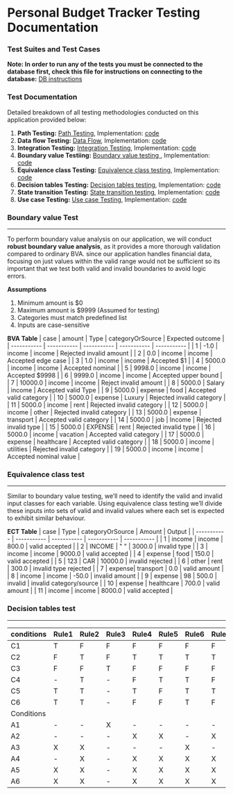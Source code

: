 # Personal Budget Tracker Testing Documentation

### Test Suites and Test Cases

**Note: In order to run any of the tests you must be connected to the database first, check this file for instructions on connecting to the database:** [DB instructions](https://github.com/Ense-375/Ense-375/blob/main/Prototype3/src/main/java/commands.txt)

### Test Documentation
Detailed breakdown of all testing methodologies conducted on this application provided below: 
1. **Path Testing:** [Path Testing](https://github.com/Ense-375/Ense-375/blob/main/Documents/TestDocs/Personal%20Budget%20tracker%20path%20Testing.pdf), Implementation: [code](https://github.com/Ense-375/Ense-375/blob/main/Prototype3/src/test/java/BudgetController_PathTesting.java)
2. **Data flow Testing:** [Data Flow](https://github.com/Ense-375/Ense-375/blob/main/Documents/TestDocs/Data%20flow%20testing.pdf), Implementation: [code](https://github.com/Ense-375/Ense-375/blob/main/Prototype3/src/test/java/BudgetController_DataFlowTesting.java)
3. **Integration Testing:** [Integration Testing](https://github.com/Ense-375/Ense-375/blob/main/Documents/TestDocs/Personal%20Budget%20tracker%20Integration%20testing.pdf), Implementation: [code](https://github.com/Ense-375/Ense-375/blob/main/Prototype3/src/test/java/IntegrationTest.java)
4. **Boundary value Testiing:** [Boundary value testing ](https://github.com/Ense-375/Ense-375/blob/main/Documents/TestDocs/Personal%20Budget%20tracker%20Boundary%20value%20analysis.pdf), Implementation: [code](https://github.com/Ense-375/Ense-375/blob/main/Prototype3/src/test/java/BudgetModelBoundaryTest.java)
5. **Equivalence class Testing:** [Equivalence class testing](https://github.com/Ense-375/Ense-375/blob/main/Documents/TestDocs/Personal%20Budget%20tracker%20Equivalence%20class%20testing.pdf), Implementation: [code](https://github.com/Ense-375/Ense-375/blob/main/Prototype3/src/test/java/BudgetModelEquivalenceTest.java)
6. **Decision tables Testing:** [Decision tables testing](), Implementation: [code]()
7. **State transition Testing:** [State transition testing](), Implementation: [code]()
8. **Use case Testing:** [Use case Testing](), Implementation: [code]()

### Boundary value Test
---
To perform boundary value analysis on our application, we will conduct  **robust boundary value analysis**, as it provides a more thorough validation compared to ordinary BVA. since our application handles financial data, focusing on just values within the valid range would not be sufficient so its important that we test both valid and invalid boundaries to avoid logic errors. 

**Assumptions**
1. Minimum amount is $0
2. Maximum amount is $9999 (Assumed for testing)
3. Categories must match predefined list
4. Inputs are case-sensitive

**BVA Table**
| case | amount | Type | categoryOrSource | Expected outcome |
| ----------- | ----------- | ----------- | ----------- | ----------- |
| 1 | -1.0 | income | income | Rejected invalid amount |
| 2	| 0.0 | income | income | Accepted edge case |
| 3 | 1.0 |	income | income | Accepted $1 | 
| 4	| 5000.0 | income | income | Accepted nominal |
| 5	| 9998.0 | income | income | Accepted $9998 |
| 6	| 9999.0 | income | income | Accepted upper bound |
| 7	| 10000.0 | income | income | Reject invalid amount |
| 8	| 5000.0 | Salary | income | Accepted valid Type |
| 9 | 5000.0 | expense | food | Accepted valid category |
| 10 | 	5000.0 | expense | Luxury | Rejected invalid category |
| 11 | 5000.0 | income | rent | Rejected invalid category |
| 12 | 5000.0 | income | other | Rejected invalid category |
| 13 | 5000.0 | expense | transport | Accepted valid category |
| 14 | 5000.0 | job | Income | Rejected invalid type |
| 15 | 5000.0 | EXPENSE | rent | Rejected invalid type |
| 16 | 5000.0 | income | vacation | Accepted valid category |
| 17 | 5000.0 | expense | healthcare | Accepted valid category |
| 18 | 5000.0 | income | utilities | Rejected invalid category |
| 19 | 5000.0 | income | income | Accepted nominal value |

### Equivalence class test
---
Similar to boundary value testing, we’ll need to identify the valid and invalid input classes for each variable. Using equivalence class testing we’ll divide these inputs into sets of valid and invalid values where each set is expected to exhibit similar behaviour.

**ECT Table**
| case | Type | categoryOrSource | Amount | Output |
| ----------- | ----------- | ----------- | ----------- | ----------- |
| 1 | income | income | 800.0 | valid accepted |
| 2 | INCOME | " " | 3000.0 | invalid type |
| 3 | income | income | 9000.0 | valid accepted |
| 4 | expense | food | 150.0 | valid accepted |
| 5 | 123 | CAR | 10000.0 | invalid rejected |
| 6 | other | rent | 300.0 | invalid type rejected |
| 7 | expense| transport | 0.0 | valid amount |
| 8 | income | income | -50.0 | invalid amount |
| 9 | expense | 98 | 500.0 | invalid | invalid category/source |
| 10 | expense | healthcare | 700.0 | valid amount |
| 11 | income | income | 8000.0 | valid accepted |

### Decision tables test
---
| conditions | Rule1 | Rule2 | Rule3 | Rule4 | Rule5 | Rule6 | Rule7 |
| ----------- | ----------- | ----------- | ----------- | ----------- | ----------- | ----------- | ----------- |
| C1 | T | F | F | F | F | F | F |
| C2 | F | T | F | T | T | T | T |
| C3 | F | F | T | F | F | F | F |
| C4 | - | T | - | F | T | T | F |
| C5 | T | T | - | T | F | T | T |
| C6 | T | T | - | F | F | T | F |
| Conditions |  |  |  |  |  |  |  |
| A1 | - | - | X | - | - | - | - |
| A2 | - | - | - | X | X | - | X |
| A3 | X | X | - | - | - | X | - |
| A4 | - | X | - | X | X | X | X |
| A5 | X | X | - | X | X | X | X |
| A6 | X | X | - | X | X | X | X |





